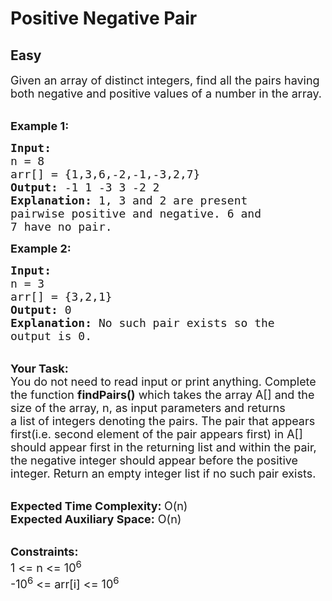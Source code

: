 # Positive Negative Pair
## Easy
<div class="problems_problem_content__Xm_eO"><p><span style="font-size:18px">Given an array of distinct integers, find all the pairs having both negative and positive values of a number in the array.</span></p>

<p><br>
<span style="font-size:18px"><strong>Example 1:</strong></span></p>

<pre><span style="font-size:18px"><strong>Input:
</strong>n = 8
arr[] = {1,3,6,-2,-1,-3,2,7}
<strong>Output: </strong>-1 1 -3 3 -2 2<strong>
Explanation: </strong>1, 3 and 2 are present 
pairwise positive and negative. 6 and 
7 have no pair.</span>
</pre>

<p><span style="font-size:18px"><strong>Example 2:</strong></span></p>

<pre><span style="font-size:18px"><strong>Input:
</strong>n = 3
arr[] = {3,2,1}
<strong>Output: </strong>0<strong>
Explanation: </strong>No such pair exists so the 
output is 0.</span></pre>

<p><br>
<span style="font-size:18px"><strong>Your Task:</strong><br>
You do not need to read input or print anything. Complete the function <strong>findPairs()</strong> which takes the array A[] and the size of the array, n, as input parameters and returns a&nbsp;list&nbsp;of integers denoting the pairs. The pair that appears first(i.e. second element of the pair appears first)&nbsp;in A[] should appear first in the returning list and within the pair, the negative integer should appear before the positive integer. Return an empty integer list if no such pair exists. </span></p>

<p><br>
<span style="font-size:18px"><strong>Expected Time Complexity: </strong>O(n)<br>
<strong>Expected Auxiliary Space:</strong> O(n)</span></p>

<p><br>
<span style="font-size:18px"><strong>Constraints:</strong><br>
1 &lt;= n&nbsp;&lt;= 10<sup>6</sup><br>
-10<sup>6</sup> &lt;= arr[i] &lt;= 10<sup>6</sup></span></p>
</div>